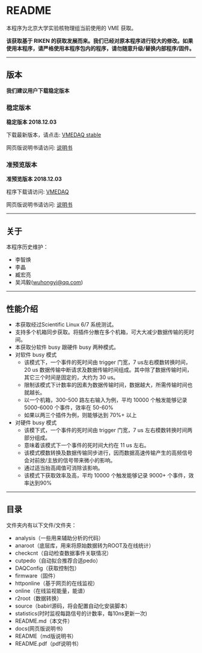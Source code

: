 <!-- README.md --- 
;; 
;; Description: 
;; Author: Hongyi Wu(吴鸿毅)
;; Email: wuhongyi@qq.com 
;; Created: 六 8月  5 12:10:59 2017 (+0800)
;; Last-Updated: 一 12月  3 23:17:55 2018 (+0800)
;;           By: Hongyi Wu(吴鸿毅)
;;     Update #: 21
;; URL: http://wuhongyi.cn -->

# README

本程序为北京大学实验核物理组当前使用的 VME 获取。

**该获取基于 RIKEN 的获取发展而来。我们已经对原本程序进行较大的修改。如果使用本程序，请严格使用本程序包内的程序，请勿随意升级/替换内部程序/固件。**

----

## 版本

**我们建议用户下载稳定版本**

### 稳定版本

**稳定版本 2018.12.03**  

下载最新版本，请点击:  [VMEDAQ stable](https://github.com/pkuNucExp/VMEDAQ)

网页版说明书请访问:  [说明书](https://pkunucexp.github.io/VMEDAQ/)


### 准预览版本

**准预览版本 2018.12.03**  

程序下载请访问:  [VMEDAQ](https://github.com/wuhongyi/VMEDAQ)

网页版说明书请访问:  [说明书](http://wuhongyi.cn/VMEDAQ/)

----

## 关于

本程序历史维护：
- 李智焕
- 李晶
- 臧宏亮
- 吴鸿毅(wuhongyi@qq.com)


----

## 性能介绍

- 本获取经过Scientific Linux 6/7 系统测试。
- 支持多个机箱同步获取。将插件分散在多个机箱，可大大减少数据传输的死时间。
- 本获取分软件 busy 跟硬件 busy 两种模式。
- 对软件 busy 模式
	- 该模式下，一个事件的死时间由 trigger 门宽，7 us左右模数转换时间，20 us 数据传输中断请求及数据传输时间组成。其中除了数据传输时间，其它三个时间是固定的，大约为 30 us。
	- 限制该模式下计数率的因素为数据传输时间，数据越大，所需传输时间也就越长。
	- 以一个机箱，300-500 路左右输入为例，平均 10000 个触发能够记录 5000-6000 个事件，效率在 50-60%
	- 如果以两三个插件为例，则能够达到 70%+ 以上
- 对硬件 busy 模式
	- 该模下式，一个事件的死时间由 trigger 门宽，7 us 左右模数转换时间两部分组成。
	- 意味着该模式下一个事件的死时间大约在 11 us 左右。
	- 该模式模数转换及数据传输同步进行，因而数据高速传输产生的高频信号会对前放/主放的信号带来微小的影响。
	- 通过适当抬高阈值可消除该影响。
	- 该模式下获取效率及高，平均 10000 个触发能够记录 9000+ 个事件，效率达到90%

----

## 目录

文件夹内有以下文件/文件夹：

- analysis（一些用来辅助分析的代码）
- anaroot（底层库，用来将原始数据转为ROOT及在线统计）
- checkcnt（自动检查数据事件关联情况）
- cutpedo（自动拟合推荐合适pedo）
- DAQConfig（获取控制包）
- firmware（固件）
- httponline（基于网页的在线监视）
- online（在线监视能量，能谱）
- r2root（数据转换）
- source（babirl源码，将会配置自动化安装脚本）
- statistics(时时监视每路信号的计数率，每10ns更新一次)
- README.md（本文件）
- docs(网页版说明书)
- README（md版说明书）
- README.pdf（pdf说明书）





<!-- README.md ends here -->
